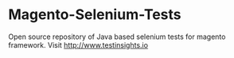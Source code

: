 # Magento-Selenium-Tests
Open source repository of Java based selenium tests for magento framework. Visit http://www.testinsights.io
